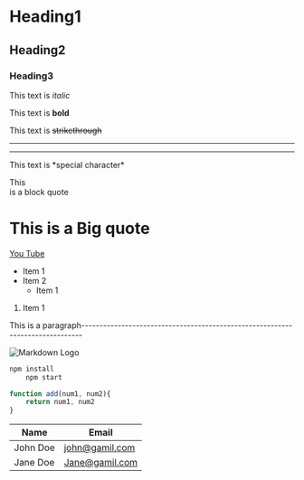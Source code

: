 <!-- Headings -->
# Heading1
## Heading2
### Heading3

This text is *italic*<br/>

This text is **bold**<br/>

This text is ~~strikethrough~~

---
___

This text is \*special character\*

This<br/>
is
a
block quote<br/>
# This is a Big quote

[You Tube](http://www.youtube.com "Youtube hi") <br/>

* Item 1 
* Item 2
    * Item 1

1. Item 1

<p>This is a paragraph------------------------------------------------------------------------------</p>

![Markdown Logo](https://markdown-here.com/img/icon256.png)
```bash
npm install
    npm start
```
```javascript
function add(num1, num2){
    return num1, num2
}
```

| Name | Email  |
| -----| -------|
| John Doe  | john@gamil.com    |
| Jane Doe  | Jane@gamil.com

